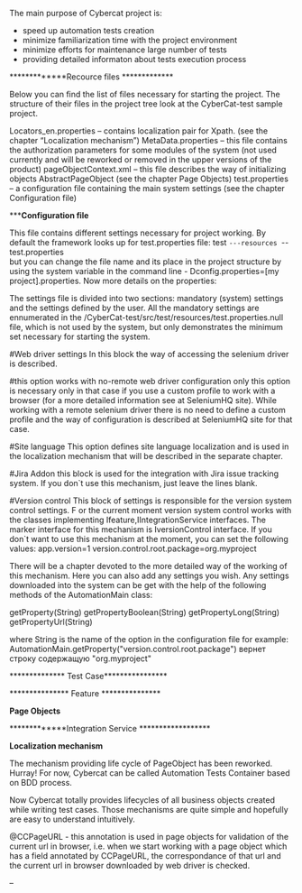 The main purpose of Cybercat project is:
 - speed up automation tests creation
 - minimize familiarization time with the project environment
 - minimize efforts for maintenance large number of tests
 - providing detailed informaton about tests execution process



﻿*************Recource files *************

Below you can find the list of files necessary for starting the project. The structure of their files in the project tree look at the CyberCat-test sample project.

Locators_en.properties – contains localization pair for Xpath. (see the chapter “Localization mechanism”)
MetaData.properties – this file contains the authorization parameters  for some modules of the system (not used currently and will be reworked or removed in the upper versions of the product)
pageObjectContext.xml – this file describes the way of initializing objects AbstractPageObject (see the chapter Page Objects)
test.properties – a configuration file containing the main system settings (see the chapter Configuration file)


 *************Configuration file**********

This file contains different settings necessary for project working. By default the framework looks up for test.properties file:
test
  `---resources
        `--test.properties  
but you can change the file name and its place in the project structure by using the system variable in the command line - Dconfig.properties=[my project].properties.
Now more details on the properties:

The settings file is divided into two sections: mandatory (system) settings and the settings defined by the user. All the mandatory settings are ennumerated in the /CyberCat-test/src/test/resources/test.properties.null file, which is not used by the system, but only demonstrates the minimum set necessary for starting the system.

#Web driver settings
In this block the way of accessing the selenium driver is described.

#this option works with no-remote web driver configuration only
this option is necessary only in that case if you use a custom profile to work with a browser (for a more detailed information see at SeleniumHQ site).
While working with a remote selenium driver there is no need to define a custom profile and the way of configuration is described at SeleniumHQ site for that case.

#Site language
This option defines site language localization and is used in the localization mechanism that will be described in the separate chapter.

#Jira Addon
this block is used for the integration with Jira issue tracking system. If you don`t use this mechanism, just leave the lines blank.

#Version control
This block of settings is responsible for the version system control settings. F or the current moment version system control works with the classes implementing Ifeature,IIntegrationService interfaces.
The marker interface for this mechanism is IversionControl interface.
If you don`t want to use this mechanism at the moment, you can set the following values:
app.version=1
version.control.root.package=org.myproject

There will be a chapter devoted to the more detailed way of the working of this mechanism.
Here you can also add any settings you wish. Any settings downloaded into the system can be get with the help of the following methods of the AutomationMain class:

  getProperty(String)
  getPropertyBoolean(String)
  getPropertyLong(String)
  getPropertyUrl(String)

where String is the name of the option in the configuration file
for example:
AutomationMain.getProperty("version.control.root.package")
 вернет строку содержащую "org.myproject"
 
 
 ************** Test Case****************
 
 
 *************** Feature ***************
 
 
 **************Page Objects**************
 
 
 *************Integration Service ******************



**************Localization mechanism**************



The mechanism providing life cycle of PageObject has been reworked. Hurray! For now, Cybercat can be called Automation Tests Container based on BDD process.

Now Cybercat totally provides lifecycles of all business objects created while writing test cases. Those mechanisms are quite simple and hopefully are easy to understand  intuitively.

@CCPageURL - this annotation is used in page objects for validation of the current url in browser, i.e. when we start working with a page object which has a field annotated by CCPageURL, the correspondance of that url and the current url in browser downloaded by web driver is checked.

 
  







–	    
